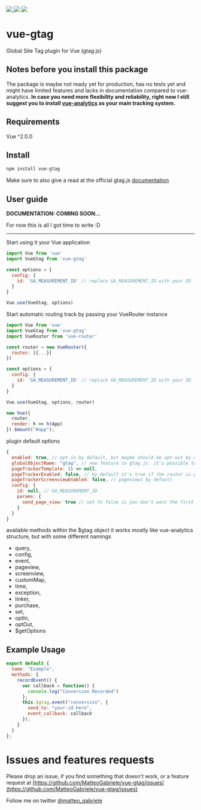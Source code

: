<p>
<a href="https://badge.fury.io/js/vue-gtag">
 <img src="https://badge.fury.io/js/vue-gtag.svg" />
<a/>

 <img src="https://img.shields.io/badge/size-2.07kB-brightgreen.svg" />
 <img src="https://travis-ci.com/MatteoGabriele/vue-gtag.svg?branch=master" />
</p>


# vue-gtag

Global Site Tag plugin for Vue (gtag.js)

## Notes before you install this package
The package is maybe not ready yet for production, has no tests yet and might have limited features and lacks in documentation compared to vue-analytics.
**In case you need more flexibility and reliability, right now I still suggest you to install [vue-analytics](https://github.com/MatteoGabriele/vue-analytics) as your main tracking system.**

## Requirements

Vue ^2.0.0

## Install

```bash
npm install vue-gtag
```


Make sure to also give a read at the official gtag.js [documentation](https://developers.google.com/analytics/devguides/collection/gtagjs)

## User guide

**DOCUMENTATION: COMING SOON...**

For now this is all I got time to write :D

----- 

Start using it your Vue application
```js
import Vue from 'vue'
import VueGtag from 'vue-gtag'

const options = {
  config: {
    id: 'GA_MEASUREMENT_ID' // replace GA_MEASUREMENT_ID with your ID
  }
}

Vue.use(VueGtag, options)
```

Start automatic routing track by passing your VueRouter instance

```js
import Vue from 'vue'
import VueGtag from 'vue-gtag'
import VueRouter from 'vue-router'

const router = new VueRouter({
  routes: [{...}]
})

const options = {
  config: {
    id: 'GA_MEASUREMENT_ID' // replace GA_MEASUREMENT_ID with your ID
  }
}

Vue.use(VueGtag, options, router)

new Vue({
  router,
  render: h => h(App)
}).$mount("#app");
```

plugin default options

```js
{
  enabled: true, // opt-in by default, but maybe should be opt-out by default #GDPR
  globalObjectName: "gtag", // new feature in gtag.js. it's possible to change global object name
  pageTrackerTemplate: () => null,
  pageTrackerEnabled: false, // by default it's true if the router is passed
  pageTrackerScreenviewEnabled: false, // pageviews by default
  config: {
    id: null, // GA_MEASUREMENT_ID
    params: {
      send_page_view: true // set to false is you don't want the first hit on landing
    }
  }
}
```

available methods within the $gtag object
it works mostly like vue-analytics structure, but with some different namings

- query,
- config,
- event,
- pageview,
- screenview,
- customMap,
- time,
- exception,
- linker,
- purchase,
- set,
- optIn,
- optOut,
- $getOptions

## Example Usage

```js
export default {
  name: "Example",
  methods: {
    recordEvent() {
      var callback = function() {
        console.log("Conversion Recorded")
      };
      this.$gtag.event("conversion", {
        send_to: "your-id-here",
        event_callback: callback
      });
    }
  }
};
```

# Issues and features requests

Please drop an issue, if you find something that doesn't work, or a feature request at [https://github.com/MatteoGabriele/vue-gtag/issues](https://github.com/MatteoGabriele/vue-gtag/issues)

Follow me on twitter [@matteo\_gabriele](https://twitter.com/matteo_gabriele)
